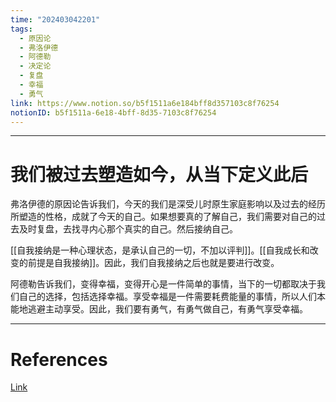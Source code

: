 ```yaml
---
time: "202403042201"
tags:
  - 原因论
  - 弗洛伊德
  - 阿德勒
  - 决定论
  - 复盘
  - 幸福
  - 勇气
link: https://www.notion.so/b5f1511a6e184bff8d357103c8f76254
notionID: b5f1511a-6e18-4bff-8d35-7103c8f76254
---
```


--- 
# 我们被过去塑造如今，从当下定义此后

弗洛伊德的原因论告诉我们，今天的我们是深受儿时原生家庭影响以及过去的经历所塑造的性格，成就了今天的自己。如果想要真的了解自己，我们需要对自己的过去及时复盘，去找寻内心那个真实的自己。然后接纳自己。

[[自我接纳是一种心理状态，是承认自己的一切，不加以评判]]。[[自我成长和改变的前提是自我接纳]]。因此，我们自我接纳之后也就是要进行改变。

阿德勒告诉我们，变得幸福，变得开心是一件简单的事情，当下的一切都取决于我们自己的选择，包括选择幸福。享受幸福是一件需要耗费能量的事情，所以人们本能地逃避主动享受。因此，我们要有勇气，有勇气做自己，有勇气享受幸福。

---
# References

[Link](https://v.flomoapp.com/mine/?memo_id=MTA2ODczOTQ1)